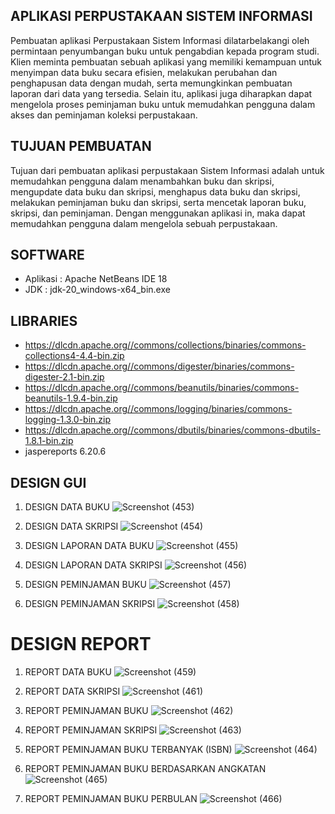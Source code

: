 ## APLIKASI PERPUSTAKAAN SISTEM INFORMASI
Pembuatan aplikasi Perpustakaan Sistem Informasi dilatarbelakangi oleh permintaan penyumbangan buku untuk pengabdian kepada program studi. Klien meminta pembuatan sebuah aplikasi yang memiliki kemampuan untuk menyimpan data buku secara efisien, melakukan perubahan dan penghapusan data dengan mudah, serta memungkinkan pembuatan laporan dari data yang tersedia. Selain itu, aplikasi juga diharapkan dapat mengelola proses peminjaman buku untuk memudahkan pengguna dalam akses dan peminjaman koleksi perpustakaan.

## TUJUAN PEMBUATAN
Tujuan dari pembuatan aplikasi perpustakaan Sistem Informasi adalah untuk memudahkan pengguna dalam menambahkan buku dan skripsi, mengupdate data buku dan skripsi, menghapus data buku dan skripsi, melakukan peminjaman buku dan skripsi, serta mencetak laporan buku, skripsi, dan peminjaman. Dengan menggunakan aplikasi in, maka dapat memudahkan pengguna dalam mengelola sebuah perpustakaan.

## SOFTWARE ##
- Aplikasi : Apache NetBeans IDE 18
- JDK : jdk-20_windows-x64_bin.exe

## LIBRARIES ##
- https://dlcdn.apache.org//commons/collections/binaries/commons-collections4-4.4-bin.zip
- https://dlcdn.apache.org//commons/digester/binaries/commons-digester-2.1-bin.zip
- https://dlcdn.apache.org//commons/beanutils/binaries/commons-beanutils-1.9.4-bin.zip
- https://dlcdn.apache.org//commons/logging/binaries/commons-logging-1.3.0-bin.zip
- https://dlcdn.apache.org//commons/dbutils/binaries/commons-dbutils-1.8.1-bin.zip
- jaspereports 6.20.6
  
## DESIGN GUI ##
1. DESIGN DATA BUKU
   ![Screenshot (453)](https://github.com/fitriyamawadahw/PBO2023/assets/146052469/c26652d6-bc74-46c9-93a8-cc2b42a3fe21)
   
2. DESIGN DATA SKRIPSI
   ![Screenshot (454)](https://github.com/fitriyamawadahw/PBO2023/assets/146052469/93996eb5-1402-42e6-a39a-f641efbb5774)
   
3. DESIGN LAPORAN DATA BUKU
   ![Screenshot (455)](https://github.com/fitriyamawadahw/PBO2023/assets/146052469/cfb2a8a5-e8a8-4183-b96b-43dea754fbaf)
   
4. DESIGN LAPORAN DATA SKRIPSI
   ![Screenshot (456)](https://github.com/fitriyamawadahw/PBO2023/assets/146052469/637f2e0b-9bb6-48dd-b9a6-4f522ca7778d)
   
5. DESIGN PEMINJAMAN BUKU
    ![Screenshot (457)](https://github.com/fitriyamawadahw/PBO2023/assets/146052469/933fd34f-9112-494a-985d-04081217ef8b)
   
6. DESIGN PEMINJAMAN SKRIPSI
    ![Screenshot (458)](https://github.com/fitriyamawadahw/PBO2023/assets/146052469/92f0f5af-aaa7-4399-a8ab-3453211d63d6)
    
# DESIGN REPORT
1. REPORT DATA BUKU
   ![Screenshot (459)](https://github.com/fitriyamawadahw/PBO2023/assets/146052469/0eabd274-c443-4813-9ee5-f9778bc64788)
   
2. REPORT DATA SKRIPSI
   ![Screenshot (461)](https://github.com/fitriyamawadahw/PBO2023/assets/146052469/fe20ac85-2443-4ede-b2ca-b7f1a5a20a29)
   
3. REPORT PEMINJAMAN BUKU
   ![Screenshot (462)](https://github.com/fitriyamawadahw/PBO2023/assets/146052469/35efd074-0e54-4ed8-9127-0262fbc4e71d)
   
4. REPORT PEMINJAMAN SKRIPSI
   ![Screenshot (463)](https://github.com/fitriyamawadahw/PBO2023/assets/146052469/4eeea534-74b6-4449-8d73-83a4b30ff2df)
   
5. REPORT PEMINJAMAN BUKU TERBANYAK (ISBN)
   ![Screenshot (464)](https://github.com/fitriyamawadahw/PBO2023/assets/146052469/93079848-2197-44ae-bfdd-f19d63e7376a)
   
6. REPORT PEMINJAMAN BUKU BERDASARKAN ANGKATAN
   ![Screenshot (465)](https://github.com/fitriyamawadahw/PBO2023/assets/146052469/d366a887-361d-4f91-8055-7f3129c04f02)

7. REPORT PEMINJAMAN BUKU PERBULAN
   ![Screenshot (466)](https://github.com/fitriyamawadahw/PBO2023/assets/146052469/1f222029-a5c8-4ed3-9faa-712ffe3300c6)
